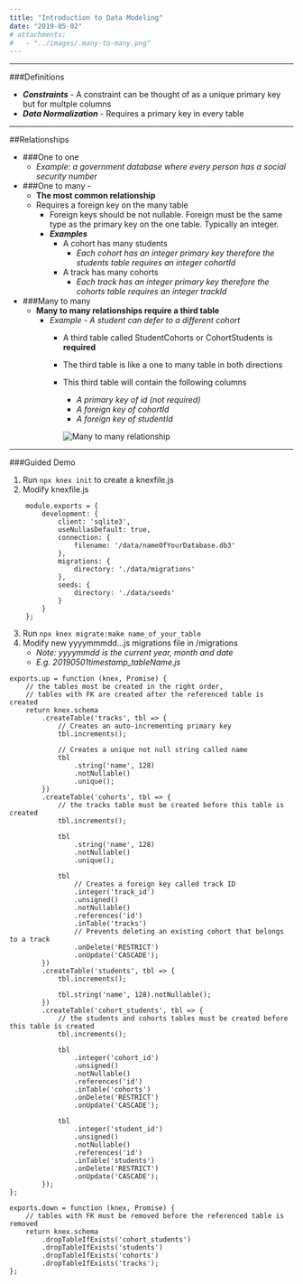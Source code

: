 ```yaml
---
title: "Introduction to Data Modeling"
date: "2019-05-02"
# attachments:
#   - "../images/.many-to-many.png"
---
```


---
###Definitions
- ***Constraints*** - A constraint can be thought of as a unique primary key but for multple columns
- ***Data Normalization*** - Requires a primary key in every table

---

##Relationships

- ###One to one 
  - *Example: a government database where every person has a social security number*
- ###One to many - 
  - **The most common relationship**
  - Requires a foreign key on the many table
      - Foreign keys should be not nullable. Foreign must be the same type as the primary key on the one table. Typically an integer.
      - ***Examples***
          - A cohort has many students 
              - *Each cohort has an integer primary key therefore the students table requires an integer cohortId* 
          - A track has many cohorts
              - *Each track has an integer primary key therefore the cohorts table requires an integer trackId*
- ###Many to many
  - **Many to many relationships require a third table**
      - *Example - A student can defer to a different cohort*
          - A third table called StudentCohorts or CohortStudents is **required**
          - The third table is like a one to many table in both directions
          - This third table will contain the following columns
              - *A primary key of id (not required)*
              - *A foreign key of cohortId*
              - *A foreign key of studentId*
  
            ![Many to many relationship](https://i.ibb.co/wSySNzK/many-to-many.png "Many to many relationship")

---

###Guided Demo
1. Run `npx knex init` to create a knexfile.js
2. Modify knexfile.js
```
    module.exports = {
        development: {
            client: 'sqlite3',
            useNullasDefault: true,
            connection: { 
                filename: '/data/nameOfYourDatabase.db3' 
            },
            migrations: { 
                directory: './data/migrations' 
            },
            seeds: { 
                directory: './data/seeds'
            }
        }
    };
```
3.  Run `npx knex migrate:make name_of_your_table`
4.  Modify new yyyymmmdd...js migrations file in /migrations
    - *Note: yyyymmdd is the current year, month and date*
    - *E.g. 20190501timestamp_tableName.js*
  
```
exports.up = function (knex, Promise) {
    // the tables most be created in the right order,
    // tables with FK are created after the referenced table is created
    return knex.schema
        .createTable('tracks', tbl => {
            // Creates an auto-incrementing primary key
            tbl.increments();

            // Creates a unique not null string called name
            tbl
                .string('name', 128)
                .notNullable()
                .unique();
        })
        .createTable('cohorts', tbl => {
            // the tracks table must be created before this table is created
            tbl.increments();

            tbl
                .string('name', 128)
                .notNullable()
                .unique();

            tbl
                // Creates a foreign key called track ID
                .integer('track_id')
                .unsigned()
                .notNullable()
                .references('id')
                .inTable('tracks')
                // Prevents deleting an existing cohort that belongs to a track
                .onDelete('RESTRICT')
                .onUpdate('CASCADE');
        })
        .createTable('students', tbl => {
            tbl.increments();

            tbl.string('name', 128).notNullable();
        })
        .createTable('cohort_students', tbl => {
            // the students and cohorts tables must be created before this table is created
            tbl.increments();

            tbl
                .integer('cohort_id')
                .unsigned()
                .notNullable()
                .references('id')
                .inTable('cohorts')
                .onDelete('RESTRICT')
                .onUpdate('CASCADE');

            tbl
                .integer('student_id')
                .unsigned()
                .notNullable()
                .references('id')
                .inTable('students')
                .onDelete('RESTRICT')
                .onUpdate('CASCADE');
        });
};

exports.down = function (knex, Promise) {
    // tables with FK must be removed before the referenced table is removed
    return knex.schema
        .dropTableIfExists('cohort_students')
        .dropTableIfExists('students')
        .dropTableIfExists('cohorts')
        .dropTableIfExists('tracks');
};

```